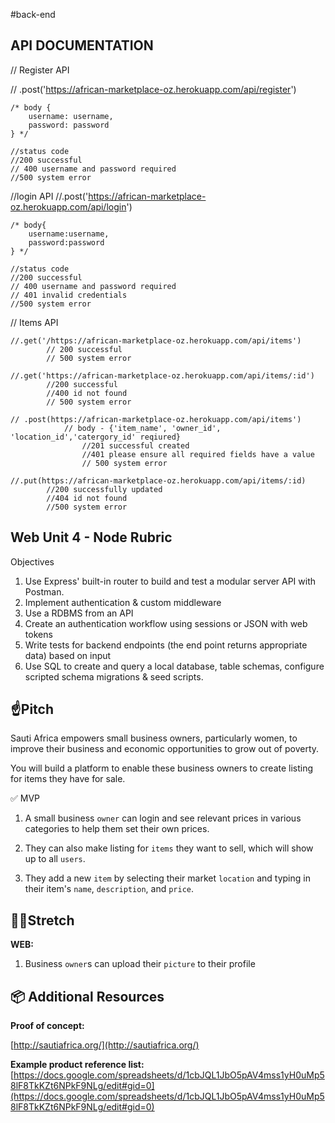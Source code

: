 #back-end 


## API DOCUMENTATION

// Register API 

// .post('https://african-marketplace-oz.herokuapp.com/api/register')

    /* body {
        username: username,
        password: password
    } */

    //status code
    //200 successful
    // 400 username and password required
    //500 system error 


//login API 
    //.post('https://african-marketplace-oz.herokuapp.com/api/login')

    /* body{
        username:username,
        password:password
    } */

    //status code
    //200 successful
    // 400 username and password required
    // 401 invalid credentials
    //500 system error 

// Items API 

    //.get('/https://african-marketplace-oz.herokuapp.com/api/items')
            // 200 successful 
            // 500 system error

    //.get('https://african-marketplace-oz.herokuapp.com/api/items/:id')
            //200 successful
            //400 id not found
            // 500 system error

    // .post(https://african-marketplace-oz.herokuapp.com/api/items')
                // body - {'item_name', 'owner_id', 'location_id','catergory_id' reqiured}
                    //201 successful created
                    //401 please ensure all required fields have a value
                    // 500 system error

    //.put(https://african-marketplace-oz.herokuapp.com/api/items/:id)
            //200 successfully updated
            //404 id not found
            //500 system error

## Web Unit 4 - Node Rubric 

Objectives

1. Use Express' built-in router to build and test a modular server API with Postman.
2. Implement authentication & custom middleware
3. Use a RDBMS from an API
4. Create an authentication workflow using sessions or JSON with web tokens
5. Write tests for backend endpoints (the end point returns appropriate data) based on input
6. Use SQL to create and query a local database, table schemas, configure scripted schema migrations & seed scripts.

## ☝️**Pitch**

Sauti Africa empowers small business owners, particularly women, to improve their business and economic opportunities to grow out of poverty. 

You will build a platform to enable these business owners to create listing for items they have for sale.

✅ MVP
1. A small business `owner` can login and see relevant prices in various categories to help them set their own prices.

2. They can also make listing for `items` they want to sell, which will show up to all `users`.

3. They add a new `item` by selecting their market `location` and typing in their item's `name`, `description`, and `price`.

## 🏃‍♀️**Stretch**

**WEB:** 

1. Business `owner`s can upload their `picture` to their profile

## 📦 Additional Resources

**Proof of concept:**

[http://sautiafrica.org/](http://sautiafrica.org/)

**Example product reference list:** [https://docs.google.com/spreadsheets/d/1cbJQL1JbO5pAV4mss1yH0uMp58lF8TkKZt6NPkF9NLg/edit#gid=0](https://docs.google.com/spreadsheets/d/1cbJQL1JbO5pAV4mss1yH0uMp58lF8TkKZt6NPkF9NLg/edit#gid=0)
